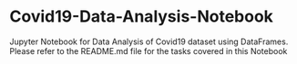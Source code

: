 # Covid19-Data-Analysis-Notebook
Jupyter Notebook for Data Analysis of Covid19 dataset using DataFrames. Please refer to the README.md file for the tasks covered in this Notebook
